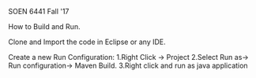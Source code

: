 SOEN 6441 Fall '17

How to Build and Run.

Clone and Import the code in Eclipse or any IDE.

Create a new Run Configuration:
    1.Right Click -> Project
    2.Select Run as-> Run configuration-> Maven Build.
    3.Right click and run as java application